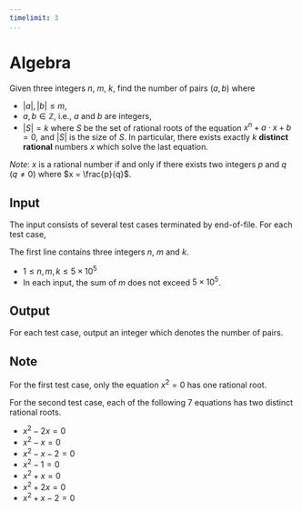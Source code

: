 ```yaml
---
timelimit: 3
...
```


# Algebra

Given three integers $n$, $m$, $k$, find the number of pairs $(a, b)$ where

* $|a|, |b| \leq m$,
* $a, b \in \mathbb{Z}$, i.e., $a$ and $b$ are integers,
* $|S| = k$ where $S$ be the set of rational roots of the equation $x^n + a \cdot x + b = 0$, and $|S|$ is the size of $S$. In particular, there exists exactly $k$ **distinct rational** numbers $x$ which solve the last equation.

*Note*: $x$ is a rational number if and only if there exists two integers $p$ and $q$ ($q \neq 0$) where $x = \frac{p}{q}$.

## Input

The input consists of several test cases terminated by end-of-file. For each test case,

The first line contains three integers $n$, $m$ and $k$.

* $1 \leq n, m, k \leq 5 \times 10^5$
* In each input, the sum of $m$ does not exceed $5 \times 10^5$.

## Output

For each test case, output an integer which denotes the number of pairs.

<!--SAMPLES-->

## Note

For the first test case, only the equation $x^2=0$ has one rational root.

For the second test case, each of the following $7$ equations has two distinct rational roots.

* $x^2-2x=0$
* $x^2-x=0$
* $x^2-x-2=0$
* $x^2-1=0$
* $x^2+x=0$
* $x^2+2x=0$
* $x^2+x-2=0$
